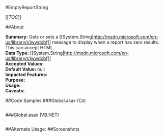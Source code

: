 #EmptyReportString

[[_TOC_]]

##About

**Summary:** Gets or sets a [[System.String|http://msdn.microsoft.com/en-us/library/s1wwdcbf]] message to display when a report has zero results. This can accept HTML.  
**Data Type:** [[System.String|http://msdn.microsoft.com/en-us/library/s1wwdcbf]]  
**Accepted Values:**   
**Default Value:** null  
**Impacted Features:**   
**Purpose:**   
**Usage:**   
**Caveats:**   

##Code Samples
###Global.asax (C♯)

```csharp
```

###Global.asax (VB.NET)

```visualbasic
```
##Alternate Usage: 
##Screenshots

